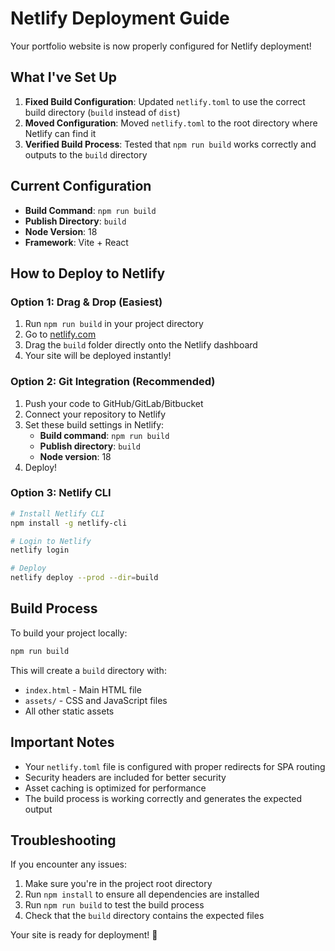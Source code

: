 # Netlify Deployment Guide

Your portfolio website is now properly configured for Netlify deployment!

## What I've Set Up

1. **Fixed Build Configuration**: Updated `netlify.toml` to use the correct build directory (`build` instead of `dist`)
2. **Moved Configuration**: Moved `netlify.toml` to the root directory where Netlify can find it
3. **Verified Build Process**: Tested that `npm run build` works correctly and outputs to the `build` directory

## Current Configuration

- **Build Command**: `npm run build`
- **Publish Directory**: `build`
- **Node Version**: 18
- **Framework**: Vite + React

## How to Deploy to Netlify

### Option 1: Drag & Drop (Easiest)
1. Run `npm run build` in your project directory
2. Go to [netlify.com](https://netlify.com)
3. Drag the `build` folder directly onto the Netlify dashboard
4. Your site will be deployed instantly!

### Option 2: Git Integration (Recommended)
1. Push your code to GitHub/GitLab/Bitbucket
2. Connect your repository to Netlify
3. Set these build settings in Netlify:
   - **Build command**: `npm run build`
   - **Publish directory**: `build`
   - **Node version**: 18
4. Deploy!

### Option 3: Netlify CLI
```bash
# Install Netlify CLI
npm install -g netlify-cli

# Login to Netlify
netlify login

# Deploy
netlify deploy --prod --dir=build
```

## Build Process

To build your project locally:
```bash
npm run build
```

This will create a `build` directory with:
- `index.html` - Main HTML file
- `assets/` - CSS and JavaScript files
- All other static assets

## Important Notes

- Your `netlify.toml` file is configured with proper redirects for SPA routing
- Security headers are included for better security
- Asset caching is optimized for performance
- The build process is working correctly and generates the expected output

## Troubleshooting

If you encounter any issues:
1. Make sure you're in the project root directory
2. Run `npm install` to ensure all dependencies are installed
3. Run `npm run build` to test the build process
4. Check that the `build` directory contains the expected files

Your site is ready for deployment! 🚀

